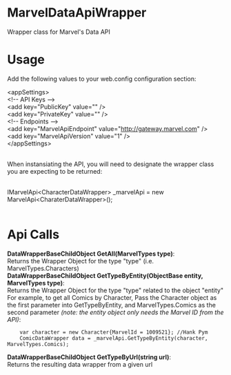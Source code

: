 MarvelDataApiWrapper
====================

Wrapper class for Marvel's Data API


Usage
====================

Add the following values to your web.config configuration section:

\<appSettings\><br/>
    \<!-- API Keys --\><br/>
    \<add key="PublicKey" value="" /\><br/>
    \<add key="PrivateKey" value="" /\><br/>
    \<!-- Endpoints --\><br/>
    \<add key="MarvelApiEndpoint" value="http://gateway.marvel.com" /\><br/>
    \<add key="MarvelApiVersion" value="1" /\><br/>
  \</appSettings\><br/><br/>

When instansiating the API, you will need to designate the wrapper class you are expecting to be returned:<br/><br/>

IMarvelApi\<CharacterDataWrapper\> _marvelApi = new MarvelApi\<CharaterDataWrapper\>();<br/><br/>

Api Calls<br/>
====================

<strong>DataWrapperBaseChildObject GetAll(MarvelTypes type)</strong>: <br/>Returns the Wrapper Object for the type "type" (i.e. MarvelTypes.Characters)<br/>
<strong>DataWrapperBaseChildObject GetTypeByEntity(ObjectBase entity, MarvelTypes type)</strong>: <br/>Returns the Wrapper Object for the type "type" related to the object "entity"
<br/>	For example, to get all Comics by Character, Pass the Character object as the first parameter into GetTypeByEntity, and MarvelTypes.Comics as the second parameter <em>(note: the entity object only needs the Marvel ID from the API)</em>:

		var character = new Character{MarvelId = 1009521}; //Hank Pym
		ComicDataWrapper data = _marvelApi.GetTypeByEntity(character, MarvelTypes.Comics);

<strong>DataWrapperBaseChildObject GetTypeByUrl(string url)</strong>: <br/>Returns the resulting data wrapper from a given url
